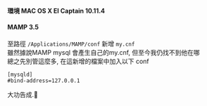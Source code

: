 #### 環境  MAC OS X El Captain 10.11.4
#### MAMP 3.5  
  
至路徑  `/Applications/MAMP/conf` 新增 `my.cnf`  
雖然據說MAMP mysql 會產生自己的my.cnf, 但至今我仍找不到他在哪  
總之先別管這麼多, 在這新增的檔案中加入以下 conf 

	[mysqld]
	#bind-address=127.0.0.1
	
大功告成.🤗

 
